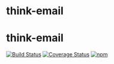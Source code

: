 # think-email

# think-email
[![Build Status](https://travis-ci.org/thinkjs/think-email.svg?branch=master)](https://travis-ci.org/thinkjs/think-email)
[![Coverage Status](https://coveralls.io/repos/github/thinkjs/think-email/badge.svg?branch=master)](https://coveralls.io/github/thinkjs/think-email?branch=master)
[![npm](https://img.shields.io/npm/v/think-email.svg?style=flat-square)](https://www.npmjs.com/package/think-email)

